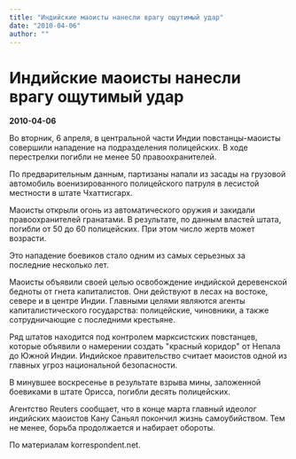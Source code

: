 ```yaml
---
title: "Индийские маоисты нанесли врагу ощутимый удар"
date: "2010-04-06"
author: ""
---
```


# Индийские маоисты нанесли врагу ощутимый удар

**2010-04-06** 

Во вторник, 6 апреля, в центральной части Индии повстанцы-маоисты совершили нападение на подразделения полицейских. В ходе перестрелки погибли не менее 50 правоохранителей.

По предварительным данным, партизаны напали из засады на грузовой автомобиль военизированного полицейского патруля в лесистой местности в штате Чхаттисгарх.

 

 Маоисты открыли огонь из автоматического оружия и закидали правоохранителей гранатами. В результате, по данным властей штата, погибли от 50 до 60 полицейских. При этом число жертв может возрасти.

 

 Это нападение боевиков стало одним из самых серьезных за последние несколько лет.

 

 Маоисты объявили своей целью освобождение индийской деревенской бедноты от гнета капиталистов. Они действуют в лесах на востоке, севере и в центре Индии. Главными целями являются агенты капиталистического государства: полицейские, чиновники, а также сотрудничающие с последними крестьяне.

 

 Ряд штатов находится под контролем марксистских повстанцев, которые объявили о намерении создать "красный коридор" от Непала до Южной Индии. Индийское правительство считает маоистов одной из главных угроз национальной безопасности.

 

 В минувшее воскресенье в результате взрыва мины, заложенной боевиками в штате Орисса, погибли десять полицейских.

 

 Агентство Reuters сообщает, что в конце марта главный идеолог индийских маоистов Кану Саньял покончил жизнь самоубийством. Тем не менее, борьба продолжается и набирает обороты.

По материалам korrespondent.net.